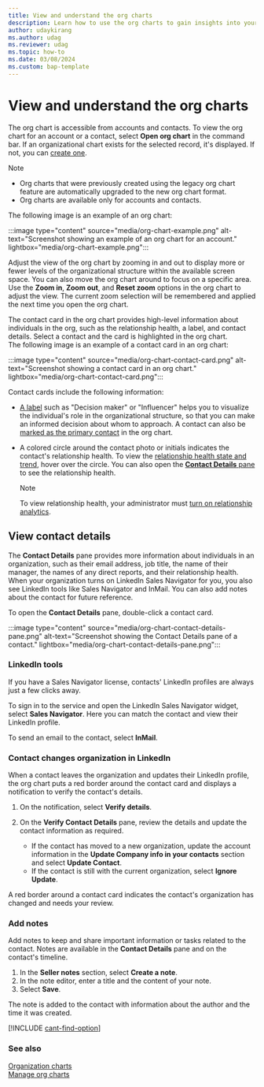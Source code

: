```yaml
---
title: View and understand the org charts
description: Learn how to use the org charts to gain insights into your customers' organizational structure and identify key decision-makers.
author: udaykirang
ms.author: udag
ms.reviewer: udag
ms.topic: how-to
ms.date: 03/08/2024
ms.custom: bap-template
---
```


# View and understand the org charts

The org chart is accessible from accounts and contacts. To view the org chart for an account or a contact, select **Open org chart** in the command bar. If an organizational chart exists for the selected record, it's displayed. If not, you can [create one](manage-org-charts.md#create-or-edit-an-org-chart).

>[!NOTE]
>
>- Org charts that were previously created using the legacy org chart feature are automatically upgraded to the new org chart format.
>- Org charts are available only for accounts and contacts.

The following image is an example of an org chart:

:::image type="content" source="media/org-chart-example.png" alt-text="Screenshot showing an example of an org chart for an account." lightbox="media/org-chart-example.png":::

Adjust the view of the org chart by zooming in and out to display more or fewer levels of the organizational structure within the available screen space. You can also move the org chart around to focus on a specific area. Use the **Zoom in**, **Zoom out**, and **Reset zoom** options in the org chart to adjust the view. The current zoom selection will be remembered and applied the next time you open the org chart.

The contact card in the org chart provides high-level information about individuals in the org, such as the relationship health, a label, and contact details. Select a contact and the card is highlighted in the org chart.  
The following image is an example of a contact card in an org chart:

:::image type="content" source="media/org-chart-contact-card.png" alt-text="Screenshot showing a contact card in an org chart." lightbox="media/org-chart-contact-card.png":::

Contact cards include the following information:

- [A label](manage-org-charts.md#add-a-label-to-a-contact) such as "Decision maker" or "Influencer" helps you to visualize the individual's role in the organizational structure, so that you can make an informed decision about whom to approach. A contact can also be [marked as the primary contact](manage-org-charts.md#set-a-contact-as-primary) in the org chart.

- A colored circle around the contact photo or initials indicates the contact's relationship health. To view the [relationship health state and trend](relationship-analytics-kpi-calculations.md#step-4-compute-the-relationship-health-and-health-trend), hover over the circle. You can also open the [**Contact Details** pane](#view-contact-details) to see the relationship health.

  > [!NOTE]
  > To view relationship health, your administrator must [turn on relationship analytics](configure-relationship-analytics.md).

## View contact details

The **Contact Details** pane provides more information about individuals in an organization, such as their email address, job title, the name of their manager, the names of any direct reports, and their relationship health. When your organization turns on LinkedIn Sales Navigator for you, you also see LinkedIn tools like Sales Navigator and InMail. You can also add notes about the contact for future reference.

To open the **Contact Details** pane, double-click a contact card.

:::image type="content" source="media/org-chart-contact-details-pane.png" alt-text="Screenshot showing the Contact Details pane of a contact." lightbox="media/org-chart-contact-details-pane.png":::

### LinkedIn tools

If you have a Sales Navigator license, contacts' LinkedIn profiles are always just a few clicks away.

To sign in to the service and open the LinkedIn Sales Navigator widget, select **Sales Navigator**. Here you can match the contact and view their LinkedIn profile.

To send an email to the contact, select **InMail**.

### Contact changes organization in LinkedIn

When a contact leaves the organization and updates their LinkedIn profile, the org chart puts a red border around the contact card and displays a notification to verify the contact's details.

1. On the notification, select **Verify details**.

1. On the **Verify Contact Details** pane, review the details and update the contact information as required.

    - If the contact has moved to a new organization, update the account information in the **Update Company info in your contacts** section and select **Update Contact**.
    - If the contact is still with the current organization, select **Ignore Update**.

A red border around a contact card indicates the contact's organization has changed and needs your review.

### Add notes

Add notes to keep and share important information or tasks related to the contact. Notes are available in the **Contact Details** pane and on the contact's timeline.

1. In the **Seller notes** section, select **Create a note**.
1. In the note editor, enter a title and the content of your note.
1. Select **Save**.

The note is added to the contact with information about the author and the time it was created.

[!INCLUDE [cant-find-option](../includes/cant-find-option.md)]

### See also

[Organization charts](organization-charts.md)  
[Manage org charts](manage-org-charts.md)
